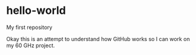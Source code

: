 # hello-world
My first repository

Okay this is an attempt to understand how GitHub works so I can work on my 60 GHz project.
